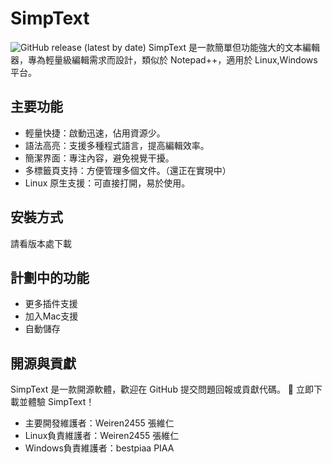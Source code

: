 # SimpText
![GitHub release (latest by date)](https://img.shields.io/github/v/release/Weiren2455/SimpText)
SimpText 是一款簡單但功能強大的文本編輯器，專為輕量級編輯需求而設計，類似於 Notepad++，適用於 Linux,Windows 平台。

## 主要功能
- 輕量快捷：啟動迅速，佔用資源少。
- 語法高亮：支援多種程式語言，提高編輯效率。
- 簡潔界面：專注內容，避免視覺干擾。
- 多標籤頁支持：方便管理多個文件。（還正在實現中）
- Linux 原生支援：可直接打開，易於使用。

## 安裝方式
請看版本處下載
## 計劃中的功能
- 更多插件支援
- 加入Mac支援
- 自動儲存

## 開源與貢獻
SimpText 是一款開源軟體，歡迎在 GitHub 提交問題回報或貢獻代碼。
🚀 立即下載並體驗 SimpText！
- 主要開發維護者：Weiren2455 張維仁
- Linux負責維護者：Weiren2455 張維仁
- Windows負責維護者：bestpiaa PIAA
